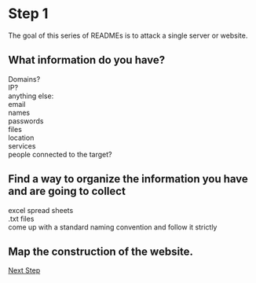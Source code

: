 # Step 1
The goal of this series of READMEs is to attack a single server or website. 
## What information do you have?
Domains? <br />
IP? <br />
anything else: <br />
email <br />
names <br />
passwords <br />
files <br />
location <br />
services <br />
people connected to the target? <br />

## Find a way to organize the information you have and are going to collect
excel spread sheets <br />
.txt files <br />
come up with a standard naming convention and follow it strictly

## Map the construction of the website.
[Next Step](https://github.com/chrisaddessi/hack-map/tree/main/attack-for-root/step2)
